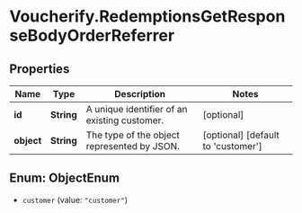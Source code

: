 # Voucherify.RedemptionsGetResponseBodyOrderReferrer

## Properties

Name | Type | Description | Notes
------------ | ------------- | ------------- | -------------
**id** | **String** | A unique identifier of an existing customer. | [optional] 
**object** | **String** | The type of the object represented by JSON. | [optional] [default to &#39;customer&#39;]



## Enum: ObjectEnum


* `customer` (value: `"customer"`)




